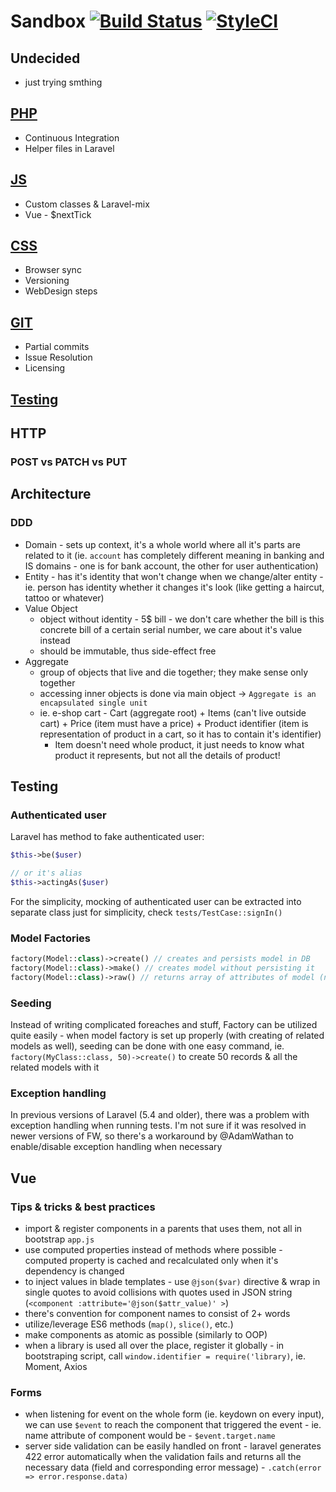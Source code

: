 # Sandbox [![Build Status](https://travis-ci.org/xkrupa12/sandbox.svg?branch=master)](https://travis-ci.org/xkrupa12/sandbox) [![StyleCI](https://styleci.io/repos/125975041/shield?branch=master)](https://styleci.io/repos/125975041)

## Undecided
- just trying smthing

## [PHP](docs/php.md)
- Continuous Integration
- Helper files in Laravel

## [JS](docs/js.md)
- Custom classes & Laravel-mix
- Vue - $nextTick

## [CSS](docs/css.md)
- Browser sync
- Versioning
- WebDesign steps

## [GIT](docs/git.md)
- Partial commits
- Issue Resolution
- Licensing

## [Testing](docs/testing.md)

## HTTP
### POST vs PATCH vs PUT

## Architecture
### DDD
- Domain - sets up context, it's a whole world where all it's parts are related to it (ie. `account` has completely different meaning in banking and IS domains - one is for bank account, the other for user authentication)
- Entity - has it's identity that won't change when we change/alter entity - ie. person has identity whether it changes it's look (like getting a haircut, tattoo or whatever)
- Value Object 
    - object without identity - 5$ bill - we don't care whether the bill is this concrete bill of a certain serial number, we care about it's value instead
    - should be immutable, thus side-effect free
- Aggregate 
    - group of objects that live and die together; they make sense only together
    - accessing inner objects is done via main object -> `Aggregate is an encapsulated single unit`
    - ie. e-shop cart - Cart (aggregate root) + Items (can't live outside cart) + Price (item must have a price) + Product identifier (item is representation of product in a cart, so it has to contain it's identifier)
        - Item doesn't need whole product, it just needs to know what product it represents, but not all the details of product!

## Testing

### Authenticated user
Laravel has method to fake authenticated user:
```php
$this->be($user)

// or it's alias 
$this->actingAs($user)
```

For the simplicity, mocking of authenticated user can be extracted into separate class just for simplicity, check `tests/TestCase::signIn()` 

### Model Factories

```php
factory(Model::class)->create() // creates and persists model in DB
factory(Model::class)->make() // creates model without persisting it
factory(Model::class)->raw() // returns array of attributes of model (not actual instance)
```

### Seeding
Instead of writing complicated foreaches and stuff, Factory can be utilized quite easily - when model factory is set up properly (with creating of related models as well), seeding can be done with one easy command, ie. `factory(MyClass::class, 50)->create()` to create 50 records & all the related models with it

### Exception handling
In previous versions of Laravel (5.4 and older), there was a problem with exception handling when running tests. I'm not sure if it was resolved in newer versions of FW, so there's a workaround by @AdamWathan to enable/disable exception handling when necessary 

## Vue

### Tips & tricks & best practices
- import & register components in a parents that uses them, not all in bootstrap `app.js`
- use computed properties instead of methods where possible - computed property is cached and recalculated only when it's dependency is changed
- to inject values in blade templates - use `@json($var)` directive & wrap in single quotes to avoid collisions with quotes used in JSON string (`<component :attribute='@json($attr_value)' >`)
- there's convention for component names to consist of 2+ words 
- utilize/leverage ES6 methods (`map()`, `slice()`, etc.)
- make components as atomic as possible (similarly to OOP)
- when a library is used all over the place, register it globally - in bootstraping script, call `window.identifier = require('library)`, ie. Moment, Axios

### Forms
- when listening for event on the whole form (ie. keydown on every input), we can use `$event` to reach the component that triggered the event - ie. name attribute of component would be - `$event.target.name`
- server side validation can be easily handled on front - laravel generates 422 error automatically when the validation fails and returns all the necessary data (field and corresponding error message) - `.catch(error => error.response.data)`